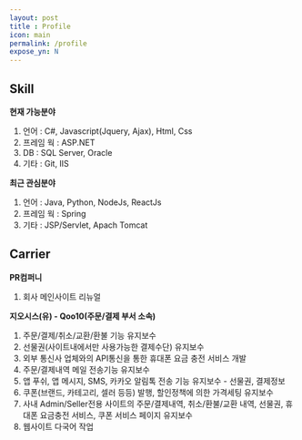 ```yaml
---
layout: post
title : Profile
icon: main
permalink: /profile
expose_yn: N
---
```


## Skill

**현재 가능분야**

1. 언어 : C#, Javascript(Jquery, Ajax), Html, Css  
1. 프레임 웍 : ASP.NET
1. DB : SQL Server, Oracle  
1. 기타 : Git, IIS  

**최근 관심분야**

1. 언어 : Java, Python, NodeJs, ReactJs
2. 프레임 웍 : Spring
3. 기타 : JSP/Servlet, Apach Tomcat

## Carrier

**PR컴퍼니**

1. 회사 메인사이트 리뉴얼

**지오시스(유) - Qoo10(주문/결제 부서 소속)**

1. 주문/결제/취소/교환/환불 기능 유지보수
1. 선물권(사이트내에서만 사용가능한 결제수단) 유지보수
1. 외부 통신사 업체와의 API통신을 통한 휴대폰 요금 충전 서비스 개발
1. 주문/결제내역 메일 전송기능 유지보수
1. 앱 푸쉬, 앱 메시지, SMS, 카카오 알림톡 전송 기능 유지보수 - 선물권, 결제정보
1. 쿠폰(브랜드, 카테고리, 셀러 등등) 발행, 할인정책에 의한 가격세팅 유지보수
1. 사내 Admin/Seller전용 사이트의 주문/결제내역, 취소/환불/교환 내역, 선물권, 휴대폰 요금충전 서비스, 쿠폰 서비스 페이지 유지보수
1. 웹사이트 다국어 작업
